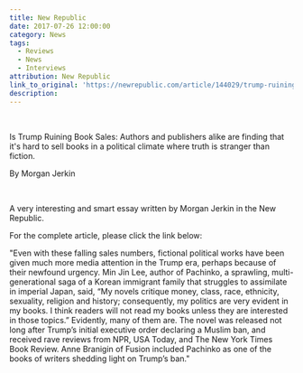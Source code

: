 ```yaml
---
title: New Republic
date: 2017-07-26 12:00:00
category: News
tags:
  - Reviews
  - News
  - Interviews
attribution: New Republic
link_to_original: 'https://newrepublic.com/article/144029/trump-ruining-book-sales'
description:
---
```



&nbsp;

Is Trump Ruining Book Sales: Authors and publishers alike are finding that it's hard to sell books in a political climate where truth is stranger than fiction.

By Morgan Jerkin

&nbsp;

A very interesting and smart essay written by Morgan Jerkin in the New Republic.&nbsp;

For the complete article, please click the link below:

"Even with these falling sales numbers, fictional political works have been given much more media attention in the Trump era, perhaps because of their newfound urgency. Min Jin Lee, author of Pachinko, a sprawling, multi-generational saga of a Korean immigrant family that struggles to assimilate in imperial Japan, said, “My novels critique money, class, race, ethnicity, sexuality, religion and history; consequently, my politics are very evident in my books. I think readers will not read my books unless they are interested in those topics.” Evidently, many of them are. The novel was released not long after Trump’s initial executive order declaring a Muslim ban, and received rave reviews from NPR, USA Today, and The New York Times Book Review. Anne Branigin of Fusion included Pachinko as one of the books of writers shedding light on Trump’s ban."

&nbsp;

&nbsp;